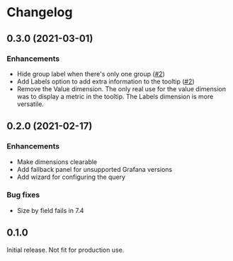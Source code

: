 # Changelog

## 0.3.0 (2021-03-01)

### Enhancements

- Hide group label when there's only one group ([#2](https://github.com/marcusolsson/grafana-hexmap-panel/issues/2))
- Add Labels option to add extra information to the tooltip ([#2](https://github.com/marcusolsson/grafana-hexmap-panel/issues/2))
- Remove the Value dimension. The only real use for the value dimension was to display a metric in the tooltip. The Labels dimension is more versatile.

## 0.2.0 (2021-02-17)

### Enhancements

- Make dimensions clearable
- Add fallback panel for unsupported Grafana versions
- Add wizard for configuring the query

### Bug fixes

- Size by field fails in 7.4

## 0.1.0

Initial release. Not fit for production use.
